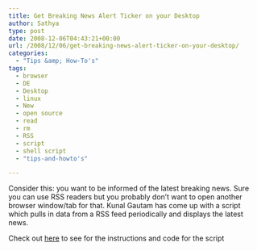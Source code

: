 ```yaml
---
title: Get Breaking News Alert Ticker on your Desktop
author: Sathya
type: post
date: 2008-12-06T04:43:21+00:00
url: /2008/12/06/get-breaking-news-alert-ticker-on-your-desktop/
categories:
  - "Tips &amp; How-To's"
tags:
  - browser
  - DE
  - Desktop
  - linux
  - New
  - open source
  - read
  - rm
  - RSS
  - script
  - shell script
  - "tips-and-howto's"

---
```

Consider this: you want to be informed of the latest breaking news. Sure you can use RSS readers but you probably don&#8217;t want to open another browser window/tab for that. Kunal Gautam has come up with a script which pulls in data from a RSS feed periodically and displays the latest news.

Check out <a href="https://linux.tech-nologic.info/2008/12/05/create-a-breaking-news-alert-ticker-on-linux/" target="_blank">here</a> to see for the instructions and code for the script
